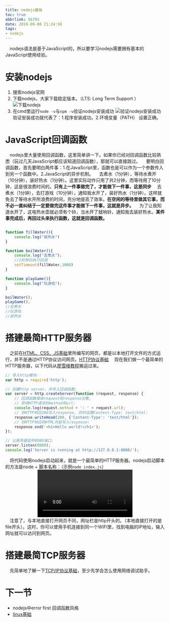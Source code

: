 ```yaml
---
title: nodejs基础
toc: true
abbrlink: 56793
date: 2018-09-08 21:24:50
tags:
- nodejs
---
```

&emsp;nodejs语法是基于JavaScript的，所以要学习nodejs需要拥有基本的JavaScript使用经验。

# 安装nodejs
1. 搜索nodejs官网
2. 下载nodejs，大家下载稳定版本。（LTS: Long Term Support ）
![下载nodejs](http://ww1.sinaimg.cn/large/005BIQVbgy1fvbmhyji22j30xk0rn0v5.jpg)
3. 在cmd里运行`node -v`与`npm -v`验证nodejs安装成功
![验证nodejs安装成功](http://ww1.sinaimg.cn/large/005BIQVbgy1fvbmigtxlcj31hc0t4jw0.jpg)
验证安装成功就代表了：1.程序安装成功。2.环境变量（PATH） 设置正确。

# JavaScript回调函数
&emsp;nodejs里大量使用回调函数，这里简单讲一下。如果你已经对回调函数比较熟悉（玩过几天JavaScript都应该知道回调函数），那就可以直接跳过。
&emsp;要明白回调函数，首先要明白两件事：1.在JavaScript里，函数也是可以作为一个参数传入到另一个函数中。2.JavaScript的异步机制。
&emsp;去煮水（1分钟），等待水煮开（10分钟），装好热水（1分钟）。这里实际动作只用了共2分钟，而等待用了10分钟，这是很浪费时间的。__只有上一件事做完了，才能做下一件事，这是同步__
&emsp;去煮水（1分钟），去打游戏（10分钟），通知我水开了，装好热水（1分钟）。这样就免去了等待水开所浪费的时间，充分地提高了效率。__在空闲的等待里做其它事，而不必一直纠结于一定要做完这件事才能做下一件事，这就是异步。__
&emsp;为了让我知道水开了，这电热水壶就必须有个铃，当水开了就响铃，通知我去装好热水。__某件事完成后，再回过头来执行函数，这就是回调函数。__


```javascript

function fillWater(){
    console.log("装热水")
}

function boilWater(){
    console.log("去煮水");   
    //1秒钟后执行回调 
    setTimeout(fillWater,1000) 
}

function playGame(){
    console.log("玩游戏");
}

boilWater();
playGame();
//去煮水
//玩游戏
//装热水

```

# 搭建最简HTTP服务器
&emsp;之前在[HTML、CSS、JS基础](/posts/54080)里所编写的网页，都是以本地打开文件的方式运行，并不是通过HTTP协议访问网页。[HTTP协议基础](/posts/34265)
&emsp;现在我们做一个最简单的HTTP服务器，以下代码从[廖雪峰教程](https://www.liaoxuefeng.com/wiki/001434446689867b27157e896e74d51a89c25cc8b43bdb3000/0014345015296018cac40c198b543fead5c549865b9bd4a000)搬运过来。
```javascript
// 导入http模块:
var http = require('http');

// 创建http server，并传入回调函数:
var server = http.createServer(function (request, response) {
    // 回调函数接收request和response对象,
    // 获得HTTP请求的method和url:
    console.log(request.method + ': ' + request.url);
    // 将HTTP响应200写入response, 同时设置Content-Type: text/html:
    response.writeHead(200, {'Content-Type': 'text/html'});
    // 将HTTP响应的HTML内容写入response:
    response.end('<h1>Hello world!</h1>');
});

// 让服务器监听8080端口:
server.listen(8080);
console.log('Server is running at http://127.0.0.1:8080/');
```
&emsp;将代码使用nodejs启动起来，就是一个最简单的HTTP服务器。nodejs启动脚本的方法是node + 脚本名称：（示例`node index.js`）
<video class="lazy" data-src="https://test-1251805228.cos.ap-guangzhou.myqcloud.com/nodejs%E6%9C%80%E7%AE%80HTTP%E6%9C%8D%E5%8A%A1%E5%99%A8.mp4" controls="controls" style="max-width: 100%; display: block; margin-left: auto; margin-right: auto;">
your browser does not support the video tag
</video>
&emsp;注意了，与本地直接打开网页不同，网址栏是http开头的。（本地直接打开的是file开头）。这时，你可以使用手机连接到同一个WIFI里，找到电脑的IP地址，输入网址就可以访问到网页。

# 搭建最简TCP服务器
&emsp;先简单地了解一下[TCP/IP协议基础](/posts/19508)，至少先学会怎么使用网络调试助手。


# 下一节
- nodejs中error first 回调函数风格
- [linux基础](/posts/34982)